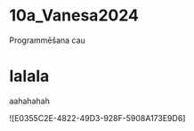 # 10a_Vanesa2024
Programmēšana
cau
<h1>lalala</h1>
aahahahah

![E0355C2E-4822-49D3-928F-5908A173E9D6]
